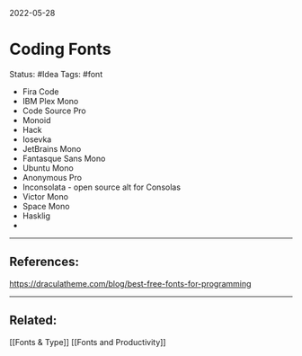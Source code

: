 2022-05-28
# Coding Fonts
Status: #Idea
Tags: #font 


- Fira Code
- IBM Plex Mono
- Code Source Pro
- Monoid
- Hack
- Iosevka
- JetBrains Mono
- Fantasque Sans Mono
- Ubuntu Mono
- Anonymous Pro
- Inconsolata - open source alt for Consolas
- Victor Mono
- Space Mono
- Hasklig
- 




---
## References:
https://draculatheme.com/blog/best-free-fonts-for-programming 

---
## Related:
[[Fonts & Type]]
[[Fonts and Productivity]]